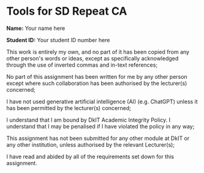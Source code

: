 # Tools for SD Repeat CA

**Name:** Your name here

**Student ID:** Your student ID number here

This work is entirely my own, and no part of it has been copied from any other person's words or ideas, except as specifically acknowledged through the use of inverted commas and in-text references; 

No part of this assignment has been written for me by any other person except where such collaboration has been authorised by the lecturer(s) concerned;

I have not used generative artificial intelligence (AI) (e.g. ChatGPT) unless it has been permitted by the lecturer(s) concerned; 

I understand that I am bound by DkIT Academic Integrity Policy. I understand that I may be penalised if I have violated the policy in any way; 

This assignment has not been submitted for any other module at DkIT or any other institution, unless authorised by the relevant Lecturer(s);

I have read and abided by all of the requirements set down for this assignment.

